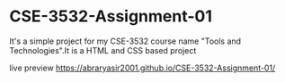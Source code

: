# CSE-3532-Assignment-01
It's a simple project for my CSE-3532 course name "Tools and Technologies".It is a HTML and CSS based project

live preview
https://abraryasir2001.github.io/CSE-3532-Assignment-01/
